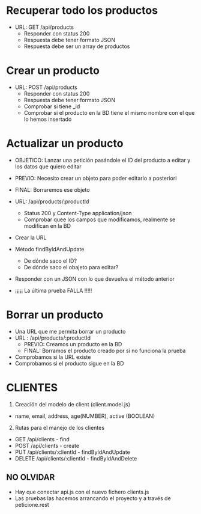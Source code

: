 # Recuperar todo los productos

- URL:  GET /api/products
    - Responder con status 200
    - Respuesta debe tener formato JSON
    - Respuesta debe ser un array de productos


# Crear un producto

- URL: POST /api/products
    - Responder con status 200
    - Respuesta debe tener formato JSON
    - Comprobar si tiene _id
    - Comprobar si el producto en la BD tiene el mismo nombre con el que lo hemos insertado


# Actualizar un producto

- OBJETICO: Lanzar una petición pasándole el ID del producto a editar y los datos que quiero editar
- PREVIO: Necesito crear un objeto para poder editarlo a posteriori
- FINAL: Borraremos ese objeto

- URL: /api/products/:productId
    - Status 200 y Content-Type application/json
    - Comprobar quee los campos que modificamos, realmente se modifican en la BD

- Crear la URL
- Método findByIdAndUpdate
    - De dónde saco el ID?
    - De dónde saco el obajeto para editar?
- Responder con un JSON con lo que devuelva el método anterior
- ¡¡¡¡¡ La última prueba FALLA !!!!!


# Borrar un producto

- Una URL que me permita borrar un producto
- URL : /api/products/:productId
    - PREVIO: Creamos un producto en la BD
    - FINAL: Borramos el producto creado por si no funciona la prueba
- Comprobamos si la URL existe
- Comprobamos si el producto sigue en la BD


# CLIENTES

1. Creación del modelo de client (client.model.js)
- name, email, address, age(NUMBER), active (BOOLEAN)

2. Rutas para el manejo de los clientes
- GET /api/clients - find
- POST /api/clients - create
- PUT /api/clients/:clientId - findByIdAndUpdate
- DELETE /api/clients/:clientId - findByIdAndDelete

## NO OLVIDAR

- Hay que conectar api.js con el nuevo fichero clients.js
- Las pruebas las hacemos arrancando el proyecto y a través de peticione.rest